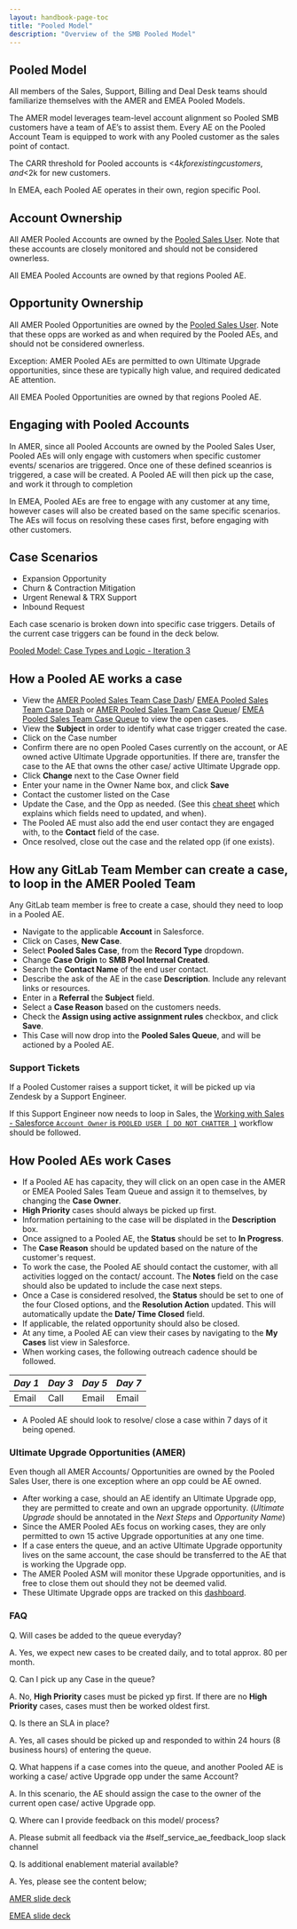 ```yaml
---
layout: handbook-page-toc
title: "Pooled Model"
description: "Overview of the SMB Pooled Model"
---
```


## Pooled Model

All members of the Sales, Support, Billing and Deal Desk teams should familiarize themselves with the AMER and EMEA Pooled Models.  

The AMER model leverages team-level account alignment so Pooled SMB customers have a team of AE’s to assist them.  Every AE on the Pooled Account Team is equipped to work with any Pooled customer as the sales point of contact.

The CARR threshold for Pooled accounts is <$4k for existing customers, and <$2k for new customers.

In EMEA, each Pooled AE operates in their own, region specific Pool. 

## Account Ownership

All AMER Pooled Accounts are owned by the [Pooled Sales User](https://gitlab.my.salesforce.com/0058X00000F1YFq?noredirect=1&isUserEntityOverride=1).  Note that these accounts are closely monitored and should not be considered ownerless.

All EMEA Pooled Accounts are owned by that regions Pooled AE.

## Opportunity Ownership

All AMER Pooled Opportunities are owned by the [Pooled Sales User](https://gitlab.my.salesforce.com/0058X00000F1YFq?noredirect=1&isUserEntityOverride=1).  Note that these opps are worked as and when required by the Pooled AEs, and should not be considered ownerless.

Exception: AMER Pooled AEs are permitted to own Ultimate Upgrade opportunities, since these are typically high value, and required dedicated AE attention. 

All EMEA Pooled Opportunities are owned by that regions Pooled AE.

## Engaging with Pooled Accounts

In AMER, since all Pooled Accounts are owned by the Pooled Sales User, Pooled AEs will only engage with customers when specific customer events/ scenarios are triggered.  Once one of these defined sceanrios is triggered, a case will be created. A Pooled AE will then pick up the case, and work it through to completion

In EMEA, Pooled AEs are free to engage with any customer at any time, however cases will also be created based on the same specific scenarios.  The AEs will focus on resolving these cases first, before engaging with other customers. 

## Case Scenarios

- Expansion Opportunity
- Churn & Contraction Mitigation
- Urgent Renewal & TRX Support
- Inbound Request

Each case scenario is broken down into specific case triggers.  Details of the current case triggers can be found in the deck below.

[Pooled Model: Case Types and Logic - Iteration 3](https://docs.google.com/presentation/d/1CYNMh4PND1qk9bwtWkNFUryOuXVmIiYh4twe_CcXqHg/edit#slide=id.g1287bf62b57_0_209)


## How a Pooled AE works a case

- View the [AMER Pooled Sales Team Case Dash](https://gitlab.my.salesforce.com/01Z8X000001Dk59)/ [EMEA Pooled Sales Team Case Dash](https://gitlab.my.salesforce.com/01ZPL0000004jJV) or [AMER Pooled Sales Team Case Queue](https://gitlab.my.salesforce.com/500?fcf=00B8X000009wTi0)/ [EMEA Pooled Sales Team Case Queue](https://gitlab.my.salesforce.com/500?fcf=00BPL00000009Hp) to view the open cases.
- View the **Subject** in order to identify what case trigger created the case.
- Click on the Case number
- Confirm there are no open Pooled Cases currently on the account, or AE owned active Ultimate Upgrade opportunities. If there are, transfer the case to the AE that owns the other case/ active Ultimate Upgrade opp.
- Click **Change** next to the Case Owner field
- Enter your name in the Owner Name box, and click **Save**
- Contact the customer listed on the Case
- Update the Case, and the Opp as needed. (See this [cheat sheet](https://docs.google.com/spreadsheets/d/1fDEr7dDfN3ZCJZAd1UU6v6TNntC-tSBbB0p3O7eLFlI/edit#gid=0) which explains which fields need to updated, and when). 
- The Pooled AE must also add the end user contact they are engaged with, to the **Contact** field of the case.
- Once resolved, close out the case and the related opp (if one exists).

## How any GitLab Team Member can create a case, to loop in the AMER Pooled Team

Any GitLab team member is free to create a case, should they need to loop in a Pooled AE. 

- Navigate to the applicable **Account** in Salesforce.
- Click on Cases, **New Case**.
- Select **Pooled Sales Case**, from the **Record Type** dropdown. 
- Change **Case Origin** to **SMB Pool Internal Created**.
- Search the **Contact Name** of the end user contact.
- Describe the ask of the AE in the case **Description**. Include any relevant links or resources.
- Enter in a **Referral** the **Subject** field.
- Select a **Case Reason** based on the customers needs.
- Check the **Assign using active assignment rules** checkbox, and click **Save**.
- This Case will now drop into the **Pooled Sales Queue**, and will be actioned by a Pooled AE.

### Support Tickets

If a Pooled Customer raises a support ticket, it will be picked up via Zendesk by a Support Engineer.  

If this Support Engineer now needs to loop in Sales, the [Working with Sales - Salesforce `Account Owner` is `POOLED USER [ DO NOT CHATTER ]`](https://about.gitlab.com/handbook/support/license-and-renewals/workflows/working_with_sales.html#if-the-salesforce-account-owner-is-pooled-user--do-not-chatter-) workflow should be followed.


## How Pooled AEs work Cases

- If a Pooled AE has capacity, they will click on an open case in the AMER or EMEA Pooled Sales Team Queue and assign it to themselves, by changing the **Case Owner**.
- **High Priority** cases should always be picked up first. 
- Information pertaining to the case will be displated in the **Description** box.
- Once assigned to a Pooled AE, the **Status** should be set to **In Progress**.
- The **Case Reason** should be updated based on the nature of the customer's request.
- To work the case, the Pooled AE should contact the customer, with all activities logged on the contact/ account. The **Notes** field on the case should also be updated to include the case next steps.
- Once a Case is considered resolved, the **Status** should be set to one of the four Closed options, and the **Resolution Action** updated. This will automatically update the **Date/ Time Closed** field.
- If applicable, the related opportunity should also be closed. 
- At any time, a Pooled AE can view their cases by navigating to the **My Cases** list view in Salesforce.
- When working cases, the following outreach cadence should be followed.  

| *Day 1* | *Day 3* | *Day 5*| *Day 7*        | 
|----------------------|--------|-----------------|-------------------|
| Email          | Call | Email   | Email      | 

- A Pooled AE should look to resolve/ close a case within 7 days of it being opened. 

### Ultimate Upgrade Opportunities (AMER)

Even though all AMER Accounts/ Opportunities are owned by the Pooled Sales User, there is one exception where an opp could be AE owned.

- After working a case, should an AE identify an Ultimate Upgrade opp, they are permitted to create and own an upgrade opportunity. (_Ultimate Upgrade_ should be annotated in the _Next Steps_ and _Opportunity Name_)
- Since the AMER Pooled AEs focus on working cases, they are only permitted to own 15 active Upgrade opportunities at any one time.
- If a case enters the queue, and an active Ultimate Upgrade opportunity lives on the same account, the case should be transferred to the AE that is working the Upgrade opp.
- The AMER Pooled ASM will monitor these Upgrade opportunities, and is free to close them out should they not be deemed valid.
- These Ultimate Upgrade opps are tracked on this [dashboard](https://gitlab.my.salesforce.com/01ZPL0000005I4L).

### FAQ
 
Q. 	Will cases be added to the queue everyday?

A.	Yes, we expect new cases to be created daily, and to total approx. 80 per month.

Q. 	Can I pick up any Case in the queue?

A.	No, **High Priority** cases must be picked yp first.  If there are no **High Priority** cases, cases must then be worked oldest first.

Q.	Is there an SLA in place?

A.	Yes, all cases should be picked up and responded to within 24 hours (8 business hours) of entering the queue.

Q.	What happens if a case comes into the queue, and another Pooled AE is working a case/ active Upgrade opp under the same Account?

A.	In this scenario, the AE should assign the case to the owner of the current open case/ active Upgrade opp.

Q.  Where can I provide feedback on this model/ process?

A.  Please submit all feedback via the #self_service_ae_feedback_loop slack channel

Q.  Is additional enablement material available?

A.  Yes, please see the content below;

[AMER slide deck](https://docs.google.com/presentation/d/1IWgcHXbFN5UVNHCWXtF1fKj_9k5h5KlQGClY-2RbqUE/edit#slide=id.g12b319f6181_0_5)

[EMEA slide deck](https://docs.google.com/presentation/d/1USd3T_KOkixdxY9T0M9jwTKb9V1YkFDeYkoj4Zh57IM/edit#slide=id.g12b319f6181_0_5)

